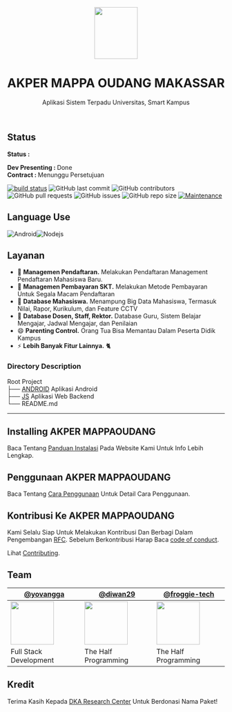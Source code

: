 <div align="center">
<img width="100" height="120" src="https://api-frontend.kemdikbud.go.id/v2/detail_pt_logo/Mzg5QzA3OEQtMEQ0My00ODE3LTlDNTQtREYzRUNGODBFMUY0">
<h1>AKPER MAPPA OUDANG MAKASSAR</h1>
<p>Aplikasi Sistem Terpadu Universitas, Smart Kampus</p>
</div>

<br>

## Status

<b>Status : </b>

<b>Dev Presenting : </b>
Done<br>
<b>Contract : </b>
Menunggu Persetujuan

[![build status][4]][5]
![GitHub last commit](https://img.shields.io/github/last-commit/YovanggaAnandhika/AkperMappaoudang)
![GitHub contributors](https://img.shields.io/github/contributors/YovanggaAnandhika/AkperMappaoudang)
![GitHub pull requests](https://img.shields.io/github/issues-pr/YovanggaAnandhika/AkperMappaoudang)
![GitHub issues](https://img.shields.io/github/issues/YovanggaAnandhika/AkperMappaoudang)
![GitHub repo size](https://img.shields.io/github/repo-size/YovanggaAnandhika/AkperMappaoudang)
[![Maintenance](https://img.shields.io/badge/Maintained%3F-yes-green.svg)](https://GitHub.com/Naereen/StrapDown.js/graphs/commit-activity)

## Language Use

<img alt="Android" src="https://img.shields.io/badge/-Android-13aa52?style=flat-square&logo=mongodb&logoColor=white" /><img alt="Nodejs" src="https://img.shields.io/badge/-Nodejs-43853d?style=flat-square&logo=Node.js&logoColor=white" />

## Layanan

* 🔭 **Managemen Pendaftaran.** Melakukan Pendaftaran Management Pendaftaran Mahasiswa Baru.
* 🌱 **Managemen Pembayaran SKT.** Melakukan Metode Pembayaran Untuk Segala Macam Pendaftaran
* 👯 **Database Mahasiswa.** Menampung Big Data Mahasiswa, Termasuk Nilai, Rapor, Kurikulum, dan Feature CCTV
* 🤔 **Database Dosen, Staff, Rektor.** Database Guru, Sistem Belajar Mengajar, Jadwal Mengajar, dan Penilaian
* 😄 **Parenting Control.** Orang Tua Bisa Memantau Dalam Peserta Didik Kampus
* ⚡ **Lebih Banyak Fitur Lainnya.** 🐈

### Directory Description

Root Project <br>
├── [ANDROID](https://github.com/YovanggaAnandhika/DKAFramework/blob/master/Android/README.md)
Aplikasi Android <br>
├── [JS](https://github.com/YovanggaAnandhika/DKAFramework/blob/master/JS/README.md)
Aplikasi Web Backend <br>
└── README.md

---

## Installing AKPER MAPPAOUDANG

Baca Tentang [Panduan Instalasi](https://dkaresearchcenter.com/en/docs/install) Pada Website Kami Untuk Info Lebih
Lengkap.

## Penggunaan AKPER MAPPAOUDANG

Baca Tentang [Cara Penggunaan](https://dkaresearchcenter.com/en/docs/usage) Untuk Detail Cara Penggunaan.

## Kontribusi Ke AKPER MAPPAOUDANG

Kami Selalu Siap Untuk Melakukan Kontribusi Dan Berbagi Dalam Pengembangan [RFC](https://github.com/yarnpkg/rfcs).
Sebelum Berkontribusi Harap Baca [code of conduct](CODE_OF_CONDUCT.md).

Lihat [Contributing](https://dkaresearchcenter.com/org/contributing/).

## Team

[@yovangga](https://github.com/yovanggaanandhika) | [@diwan29](https://github.com/Ridwan29) | [@froggie-tech](https://github.com/froggie-tech)
--- | --- | --- 
<img align="center" src="https://avatars.githubusercontent.com/yovanggaanandhika?s=100&v=1" width="100" height="100" /> | <img align="center" src="https://avatars.githubusercontent.com/diwan29?s=100&v=1" width="100" height="100"> | <img align="center" src="https://avatars.githubusercontent.com/froggie-tech?s" width="100" height="100">
Full Stack Development | The Half Programming | The Half Programming

<!-- <table border="0">
<tr>
    <td><img width="800" src="https://media.istockphoto.com/vectors/default-profile-picture-avatar-photo-placeholder-vector-illustration-vector-id1223671392?k=6&m=1223671392&s=612x612&w=0&h=NGxdexflb9EyQchqjQP0m6wYucJBYLfu46KCLNMHZYM=" alt="Yovangga Anandhika"> </td>
    <td>
        <h3>Muhammad Arfan</h3>
        <b>A Analysis System</b> From Indonesia.
        Mendalami Bidang Conceptor, FLowcart, IO Proses
        <br/><br/>
    </td>
</tr>
 <tr>
    <td><img width="800" src="https://dkaresearchcenter.com/wp-content/uploads/2020/06/FB_IMG_1583407496659.jpg" alt="Yovangga Anandhika"> </td>
    <td>
        <h3>Yovangga Anandhika</h3>
        <b>A Full Stack Developer Software Engginering</b> From Indonesia.
        Mendalami Bidang Pemegraman Komputer, Seorang Pendiri Komunitas Startup <b>DKA Research Center</b>
        dan Aktif Mengerjakan Penelitian dan Pekerjaan Berbasis Inovasi Digital. Menguasai Lebih Dari 18 Bahasa Program Komputer.
        <br/><br/>
    </td>
 </tr>
<tr>
    <td><img width="800" src="https://avatars.githubusercontent.com/u/53886120?s=400&u=2d939d070984bb8beef67eb549c39e1e9f0cf18f&v=4" alt="Yovangga Anandhika"> </td>
    <td>
        <h3>Muhammad Ridwan</h3>
        <b>A Half Programming</b> From Indonesia.
        Mendalami Bidang Android Development, Layout Design, Kotlin, Mysql
        <br/><br/>
    </td>
</tr>
<tr>
    <td><img width="800" src="https://media.istockphoto.com/vectors/default-profile-picture-avatar-photo-placeholder-vector-illustration-vector-id1223671392?k=6&m=1223671392&s=612x612&w=0&h=NGxdexflb9EyQchqjQP0m6wYucJBYLfu46KCLNMHZYM=" alt="Yovangga Anandhika"> </td>
    <td>
        <h3>Muhammad Yusuf</h3>
        <b>A Half Programming</b> From Indonesia.
        Mendalami Bidang Android Development, Layout Design, Kotlin
        <br/><br/>
    </td>
</tr>
</table> -->

## Kredit

Terima Kasih Kepada [DKA Research Center](https://github.com/YovanggaAnandhika) Untuk Berdonasi Nama Paket!

[0]: https://img.shields.io/badge/stability-experimental-orange.svg?style=flat-square

[1]: https://nodejs.org/api/documentation.html#documentation_stability_index

[2]: https://img.shields.io/npm/v/github-standard-labels.svg?style=flat-square

[3]: https://npmjs.org/package/github-standard-labels

[4]: https://img.shields.io/travis/yoshuawuyts/github-standard-labels/master.svg?style=flat-square

[5]: https://travis-ci.org/yoshuawuyts/github-standard-labels

[6]: https://img.shields.io/codecov/c/github/yoshuawuyts/github-standard-labels/master.svg?style=flat-square

[7]: https://codecov.io/github/yoshuawuyts/github-standard-labels

[8]: http://img.shields.io/npm/dm/github-standard-labels.svg?style=flat-square

[9]: https://npmjs.org/package/github-standard-labels

[10]: https://img.shields.io/badge/code%20style-standard-brightgreen.svg?style=flat-square

[11]: https://github.com/feross/standard

[12]: https://github.com/yoshuawuyts/github-standard-labels/issues/2